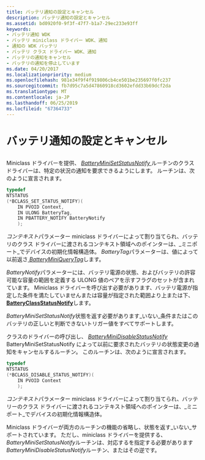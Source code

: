 ```yaml
---
title: バッテリ通知の設定とキャンセル
description: バッテリ通知の設定とキャンセル
ms.assetid: bd0920f0-9f3f-47f7-b1a7-29ec233e93ff
keywords:
- バッテリ通知 WDK
- バッテリ miniclass ドライバー WDK、通知
- 通知の WDK バッテリ
- バッテリ クラス ドライバー WDK、通知
- バッテリの通知をキャンセル
- バッテリの通知を停止しています
ms.date: 04/20/2017
ms.localizationpriority: medium
ms.openlocfilehash: 981e34f9f4f919806cb4ce501be235697f0fc237
ms.sourcegitcommit: fb7d95c7a5d47860918cd3602efdd33b69dcf2da
ms.translationtype: MT
ms.contentlocale: ja-JP
ms.lasthandoff: 06/25/2019
ms.locfileid: "67364733"
---
```

# <a name="setting-and-canceling-battery-notification"></a>バッテリ通知の設定とキャンセル


## <span id="ddk_setting_and_canceling_battery_notification_dg"></span><span id="DDK_SETTING_AND_CANCELING_BATTERY_NOTIFICATION_DG"></span>


Miniclass ドライバーを提供、 [ *BatteryMiniSetStatusNotify* ](https://docs.microsoft.com/windows/desktop/api/batclass/nc-batclass-bclass_set_status_notify_callback)ルーチンのクラス ドライバーは、特定の状況の通知を要求できるようにします。 ルーチンは、次のように宣言されます。

```cpp
typedef
NTSTATUS
(*BCLASS_SET_STATUS_NOTIFY)(
    IN PVOID Context,
    IN ULONG BatteryTag,
    IN PBATTERY_NOTIFY BatteryNotify
    );
```

*コンテキスト*パラメーター miniclass ドライバーによって割り当てられ、バッテリのクラス ドライバーに渡されるコンテキスト領域へのポインターは、\_ミニポート\_でデバイスの初期化情報構造体。 *BatteryTag*パラメーターは、値によって以前返さ[ *BatteryMiniQueryTag*](https://docs.microsoft.com/windows/desktop/api/batclass/nc-batclass-bclass_query_tag_callback)します。

*BatteryNotify*パラメーターには、バッテリ電源の状態、およびバッテリの許容可能な容量の範囲を定義する ULONG 値のペアを示すフラグのセットが含まれています。 Miniclass ドライバーを呼び出す必要があります、バッテリ電源が指定した条件を満たしていませんまたは容量が指定された範囲より上または下、 [ **BatteryClassStatusNotify**](https://docs.microsoft.com/windows/desktop/api/batclass/nf-batclass-batteryclassstatusnotify)します。

*BatteryMiniSetStatusNotify*状態を返す必要があります\_いない\_条件またはこのバッテリの正しいと判断できないトリガー値をすべてサポートします。

クラスのドライバーの呼び出し、 [ *BatteryMiniDisableStatusNotify* ](https://docs.microsoft.com/windows/desktop/api/batclass/nc-batclass-bclass_disable_status_notify_callback) BatteryMiniSetStatusNotify によって以前に要求されたバッテリの状態変更の通知をキャンセルするルーチン。 このルーチンは、次のように宣言されます。

```cpp
typedef
NTSTATUS
(*BCLASS_DISABLE_STATUS_NOTIFY)(
    IN PVOID Context
    );
```

*コンテキスト*パラメーター miniclass ドライバーによって割り当てられ、バッテリーのクラス ドライバーに渡されるコンテキスト領域へのポインターは、\_ミニポート\_でデバイスの初期化情報構造体。

Miniclass ドライバーが両方のルーチンの機能の省略し、状態を返す\_いない\_サポートされています。 ただし、miniclass ドライバーを提供する、 *BatteryMiniSetStatusNotify*ルーチンは、対応するを指定する必要があります*BatteryMiniDisableStatusNotify*ルーチン、またはその逆です。

 

 




